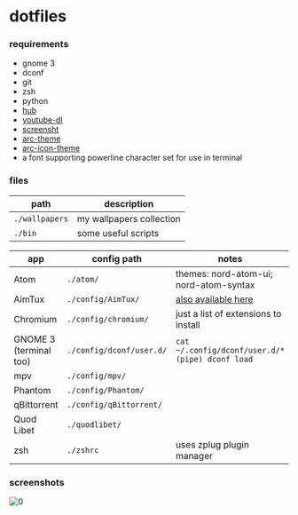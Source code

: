 # dotfiles

### requirements
  - gnome 3
  - dconf
  - git
  - zsh
  - python
  - [hub](https://hub.github.com/)
  - [youtube-dl](https://rg3.github.io/youtube-dl/)
  - [screensht](https://github.com/nvllvs/screensht)
  - [arc-theme](https://github.com/horst3180/arc-theme)
  - [arc-icon-theme](https://github.com/horst3180/arc-icon-theme)
  - a font supporting powerline character set for use in terminal

### files
| path | description |
| ---- | ----------- |
| `./wallpapers` | my wallpapers collection |
| `./bin` | some useful scripts |

| app | config path | notes |
| --- | ----------- | ----- |
| Atom | `./atom/` | themes: nord-atom-ui; nord-atom-syntax | 
| AimTux | `./config/AimTux/` | [also available here](https://github.com/kvdrrrrr/atconfigs) |
| Chromium | `./config/chromium/` | just a list of extensions to install |
| GNOME 3 (terminal too) | `./config/dconf/user.d/` | `cat ~/.config/dconf/user.d/* (pipe) dconf load` |
| mpv | `./config/mpv/` | |
| Phantom| `./config/Phantom/` | |
| qBittorrent | `./config/qBittorrent/` | |
| Quod Libet | `./quodlibet/` | |
| zsh | `./zshrc` | uses zplug plugin manager |

### screenshots
![0](https://a.safe.moe/tOZuM.jpg)
